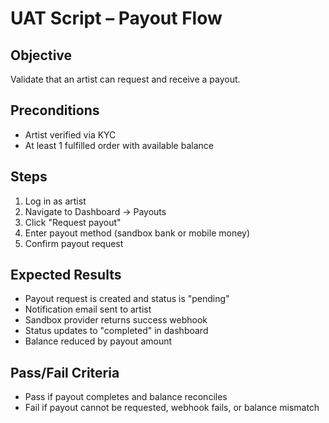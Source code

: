 # UAT Script – Payout Flow

## Objective
Validate that an artist can request and receive a payout.

## Preconditions
- Artist verified via KYC
- At least 1 fulfilled order with available balance

## Steps
1. Log in as artist
2. Navigate to Dashboard → Payouts
3. Click "Request payout"
4. Enter payout method (sandbox bank or mobile money)
5. Confirm payout request

## Expected Results
- Payout request is created and status is "pending"
- Notification email sent to artist
- Sandbox provider returns success webhook
- Status updates to "completed" in dashboard
- Balance reduced by payout amount

## Pass/Fail Criteria
- Pass if payout completes and balance reconciles
- Fail if payout cannot be requested, webhook fails, or balance mismatch
